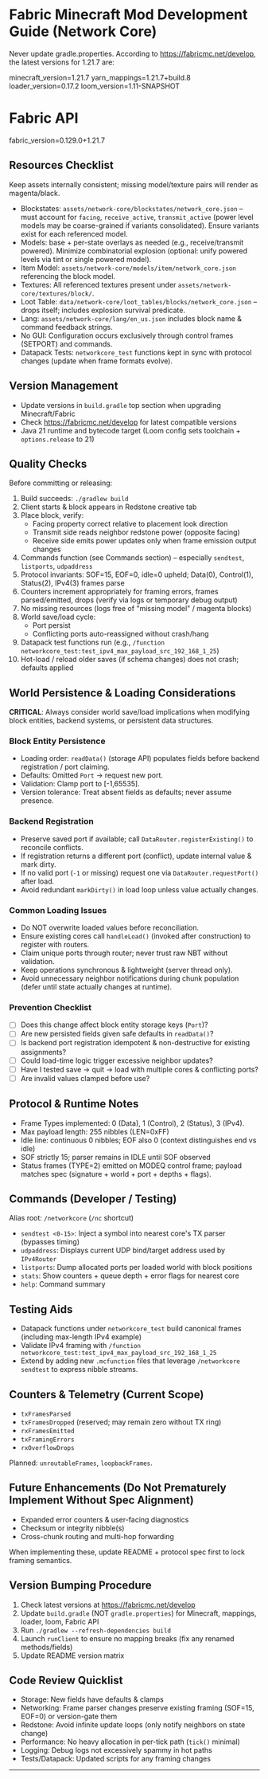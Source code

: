 # Fabric Minecraft Mod Development Guide (Network Core)

Never update gradle.properties. According to https://fabricmc.net/develop, the latest versions for 1.21.7 are:

minecraft_version=1.21.7 yarn_mappings=1.21.7+build.8 loader_version=0.17.2 loom_version=1.11-SNAPSHOT

# Fabric API

fabric_version=0.129.0+1.21.7

## Resources Checklist

Keep assets internally consistent; missing model/texture pairs will render as magenta/black.

- Blockstates: `assets/network-core/blockstates/network_core.json` – must account for `facing`, `receive_active`, `transmit_active` (power level models may be coarse-grained if variants consolidated). Ensure variants exist for each referenced model.
- Models: base + per-state overlays as needed (e.g., receive/transmit powered). Minimize combinatorial explosion (optional: unify powered levels via tint or single powered model).
- Item Model: `assets/network-core/models/item/network_core.json` referencing the block model.
- Textures: All referenced textures present under `assets/network-core/textures/block/`.
- Loot Table: `data/network-core/loot_tables/blocks/network_core.json` – drops itself; includes explosion survival predicate.
- Lang: `assets/network-core/lang/en_us.json` includes block name & command feedback strings.
- No GUI: Configuration occurs exclusively through control frames (SETPORT) and commands.
- Datapack Tests: `networkcore_test` functions kept in sync with protocol changes (update when frame formats evolve).

## Version Management

- Update versions in `build.gradle` top section when upgrading Minecraft/Fabric
- Check https://fabricmc.net/develop for latest compatible versions
- Java 21 runtime and bytecode target (Loom config sets toolchain + `options.release` to 21)

## Quality Checks

Before committing or releasing:

1. Build succeeds: `./gradlew build`
2. Client starts & block appears in Redstone creative tab
3. Place block, verify:
   - Facing property correct relative to placement look direction
   - Transmit side reads neighbor redstone power (opposite facing)
   - Receive side emits power updates only when frame emission output changes
4. Commands function (see Commands section) – especially `sendtest`, `listports`, `udpaddress`
5. Protocol invariants: SOF=15, EOF=0, idle=0 upheld; Data(0), Control(1), Status(2), IPv4(3) frames parse
6. Counters increment appropriately for framing errors, frames parsed/emitted, drops (verify via logs or temporary debug output)
7. No missing resources (logs free of "missing model" / magenta blocks)
8. World save/load cycle:
   - Port persist
   - Conflicting ports auto-reassigned without crash/hang
9. Datapack test functions run (e.g., `/function networkcore_test:test_ipv4_max_payload_src_192_168_1_25`)
10. Hot-load / reload older saves (if schema changes) does not crash; defaults applied

## World Persistence & Loading Considerations

**CRITICAL**: Always consider world save/load implications when modifying block entities, backend systems, or persistent data structures.

### Block Entity Persistence

- Loading order: `readData()` (storage API) populates fields before backend registration / port claiming.
- Defaults: Omitted `Port` → request new port.
- Validation: Clamp port to [-1,65535].
- Version tolerance: Treat absent fields as defaults; never assume presence.

### Backend Registration

- Preserve saved port if available; call `DataRouter.registerExisting()` to reconcile conflicts.
- If registration returns a different port (conflict), update internal value & mark dirty.
- If no valid port (`-1` or missing) request one via `DataRouter.requestPort()` after load.
- Avoid redundant `markDirty()` in load loop unless value actually changes.

### Common Loading Issues

- Do NOT overwrite loaded values before reconciliation.
- Ensure existing cores call `handleLoad()` (invoked after construction) to register with routers.
- Claim unique ports through router; never trust raw NBT without validation.
- Keep operations synchronous & lightweight (server thread only).
- Avoid unnecessary neighbor notifications during chunk population (defer until state actually changes at runtime).

### Prevention Checklist

- [ ] Does this change affect block entity storage keys (`Port`)?
- [ ] Are new persisted fields given safe defaults in `readData()`?
- [ ] Is backend port registration idempotent & non-destructive for existing assignments?
- [ ] Could load-time logic trigger excessive neighbor updates?
- [ ] Have I tested save → quit → load with multiple cores & conflicting ports?
- [ ] Are invalid values clamped before use?

## Protocol & Runtime Notes

- Frame Types implemented: 0 (Data), 1 (Control), 2 (Status), 3 (IPv4).
- Max payload length: 255 nibbles (LEN=0xFF)
- Idle line: continuous 0 nibbles; EOF also 0 (context distinguishes end vs idle)
- SOF strictly 15; parser remains in IDLE until SOF observed
- Status frames (TYPE=2) emitted on MODEQ control frame; payload matches spec (signature + world + port + depths + flags).

## Commands (Developer / Testing)

Alias root: `/networkcore` (`/nc` shortcut)

- `sendtest <0-15>`: Inject a symbol into nearest core's TX parser (bypasses timing)
- `udpaddress`: Displays current UDP bind/target address used by `IPv4Router`
- `listports`: Dump allocated ports per loaded world with block positions
- `stats`: Show counters + queue depth + error flags for nearest core
- `help`: Command summary

## Testing Aids

- Datapack functions under `networkcore_test` build canonical frames (including max-length IPv4 example)
- Validate IPv4 framing with `/function networkcore_test:test_ipv4_max_payload_src_192_168_1_25`
- Extend by adding new `.mcfunction` files that leverage `/networkcore sendtest` to express nibble streams.

## Counters & Telemetry (Current Scope)

- `txFramesParsed`
- `txFramesDropped` (reserved; may remain zero without TX ring)
- `rxFramesEmitted`
- `txFramingErrors`
- `rxOverflowDrops`

Planned: `unroutableFrames`, `loopbackFrames`.

## Future Enhancements (Do Not Prematurely Implement Without Spec Alignment)

- Expanded error counters & user-facing diagnostics
- Checksum or integrity nibble(s)
- Cross-chunk routing and multi-hop forwarding

When implementing these, update README + protocol spec first to lock framing semantics.

## Version Bumping Procedure

1. Check latest versions at https://fabricmc.net/develop
2. Update `build.gradle` (NOT `gradle.properties`) for Minecraft, mappings, loader, loom, Fabric API
3. Run `./gradlew --refresh-dependencies build`
4. Launch `runClient` to ensure no mapping breaks (fix any renamed methods/fields)
5. Update README version matrix

## Code Review Quicklist

- Storage: New fields have defaults & clamps
- Networking: Frame parser changes preserve existing framing (SOF=15, EOF=0) or version-gate them
- Redstone: Avoid infinite update loops (only notify neighbors on state change)
- Performance: No heavy allocation in per-tick path (`tick()` minimal)
- Logging: Debug logs not excessively spammy in hot paths
- Tests/Datapack: Updated scripts for any framing changes

---
